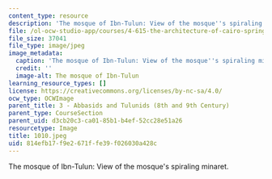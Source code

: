 ```yaml
---
content_type: resource
description: 'The mosque of Ibn-Tulun: View of the mosque''s spiraling minaret.'
file: /ol-ocw-studio-app/courses/4-615-the-architecture-of-cairo-spring-2002/814efb17f9e2671ffe39f026030a428c_1010.jpeg
file_size: 37041
file_type: image/jpeg
image_metadata:
  caption: 'The mosque of Ibn-Tulun: View of the mosque''s spiraling minaret.'
  credit: ''
  image-alt: The mosque of Ibn-Tulun
learning_resource_types: []
license: https://creativecommons.org/licenses/by-nc-sa/4.0/
ocw_type: OCWImage
parent_title: 3 - Abbasids and Tulunids (8th and 9th Century)
parent_type: CourseSection
parent_uid: d3cb20c3-ca01-85b1-b4ef-52cc28e51a26
resourcetype: Image
title: 1010.jpeg
uid: 814efb17-f9e2-671f-fe39-f026030a428c
---
```

The mosque of Ibn-Tulun: View of the mosque's spiraling minaret.